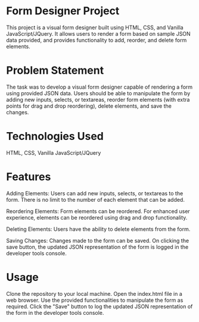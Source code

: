 # Form Designer Project
This project is a visual form designer built using HTML, CSS, and Vanilla JavaScript/JQuery. It allows users to render a form based on sample JSON data provided, and provides functionality to add, reorder, and delete form elements.

# Problem Statement
The task was to develop a visual form designer capable of rendering a form using provided JSON data. Users should be able to manipulate the form by adding new inputs, selects, or textareas, reorder form elements (with extra points for drag and drop reordering), delete elements, and save the changes.

# Technologies Used
HTML, 
CSS,
Vanilla JavaScript/JQuery

# Features
  Adding Elements:
  Users can add new inputs, selects, or textareas to the form. There is no limit to the number of each element that can be added.

  Reordering Elements:
  Form elements can be reordered. For enhanced user experience, elements can be reordered using drag and drop functionality.

  Deleting Elements:
  Users have the ability to delete elements from the form.

  Saving Changes:
  Changes made to the form can be saved. On clicking the save button, the updated JSON representation of the form is logged in the developer tools console.

# Usage
Clone the repository to your local machine.
Open the index.html file in a web browser.
Use the provided functionalities to manipulate the form as required.
Click the "Save" button to log the updated JSON representation of the form in the developer tools console.
